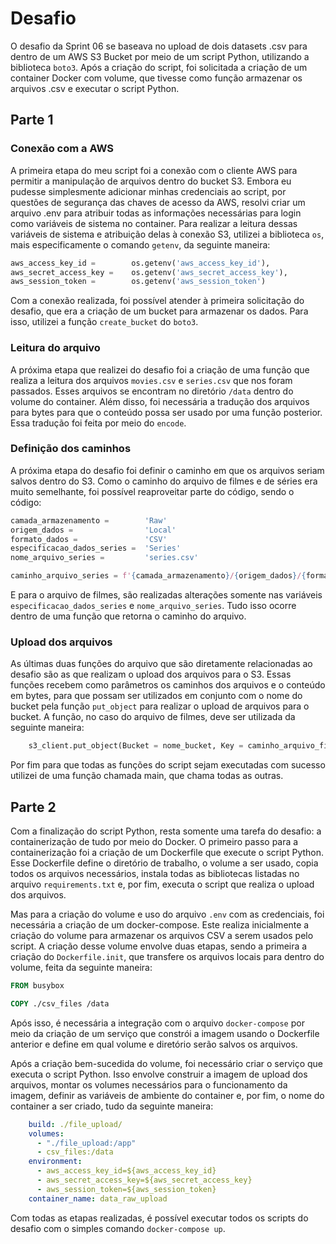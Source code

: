 # Desafio

O desafio da Sprint 06 se baseava no upload de dois datasets .csv para dentro de um AWS S3 Bucket por meio de um script Python, utilizando a biblioteca `boto3`. Após a criação do script, foi solicitada a criação de um container Docker com volume, que tivesse como função armazenar os arquivos .csv e executar o script Python.

## Parte 1

### Conexão com a AWS

A primeira etapa do meu script foi a conexão com o cliente AWS para permitir a manipulação de arquivos dentro do bucket S3. Embora eu pudesse simplesmente adicionar minhas credenciais ao script, por questões de segurança das chaves de acesso da AWS, resolvi criar um arquivo .env para atribuir todas as informações necessárias para login como variáveis de sistema no container. Para realizar a leitura dessas variáveis de sistema e atribuição delas à conexão S3, utilizei a biblioteca `os`, mais especificamente o comando `getenv`, da seguinte maneira:

```py
aws_access_key_id =        os.getenv('aws_access_key_id'),
aws_secret_access_key =    os.getenv('aws_secret_access_key'),
aws_session_token =        os.getenv('aws_session_token')
```

Com a conexão realizada, foi possível atender à primeira solicitação do desafio, que era a criação de um bucket para armazenar os dados. Para isso, utilizei a função `create_bucket` do `boto3`.

### Leitura do arquivo

A próxima etapa que realizei do desafio foi a criação de uma função que realiza a leitura dos arquivos `movies.csv` e `series.csv` que nos foram passados. Esses arquivos se encontram no diretório `/data` dentro do volume do container. Além disso, foi necessária a tradução dos arquivos para bytes para que o conteúdo possa ser usado por uma função posterior. Essa tradução foi feita por meio do `encode`.


### Definição dos caminhos

A próxima etapa do desafio foi definir o caminho em que os arquivos seriam salvos dentro do S3. Como o caminho do arquivo de filmes e de séries era muito semelhante, foi possível reaproveitar parte do código, sendo o código:


```py
camada_armazenamento =        'Raw'
origem_dados =                'Local'
formato_dados =               'CSV'
especificacao_dados_series =  'Series'
nome_arquivo_series =         'series.csv'

caminho_arquivo_series = f'{camada_armazenamento}/{origem_dados}/{formato_dados}/{especificacao_dados_series}/{ano_atual}/{mes_atual}/{dia_atual}/{nome_arquivo_series}'
```

E para o arquivo de filmes, são realizadas alterações somente nas variáveis `especificacao_dados_series` e `nome_arquivo_series`. Tudo isso ocorre dentro de uma função que retorna o caminho do arquivo.


### Upload dos arquivos

As últimas duas funções do arquivo que são diretamente relacionadas ao desafio são as que realizam o upload dos arquivos para o S3. Essas funções recebem como parâmetros os caminhos dos arquivos e o conteúdo em bytes, para que possam ser utilizados em conjunto com o nome do bucket pela função `put_object` para realizar o upload de arquivos para o bucket. A função, no caso do arquivo de filmes, deve ser utilizada da seguinte maneira:

```py
    s3_client.put_object(Bucket = nome_bucket, Key = caminho_arquivo_filmes, Body = filmes_csv_bytes)
```

Por fim para que todas as funções do script sejam executadas com sucesso utilizei de uma função chamada main, que chama todas as outras.

## Parte 2

Com a finalização do script Python, resta somente uma tarefa do desafio: a containerização de tudo por meio do Docker. O primeiro passo para a containerização foi a criação de um Dockerfile que execute o script Python. Esse Dockerfile define o diretório de trabalho, o volume a ser usado, copia todos os arquivos necessários, instala todas as bibliotecas listadas no arquivo `requirements.txt` e, por fim, executa o script que realiza o upload dos arquivos.

Mas para a criação do volume e uso do arquivo `.env` com as credenciais, foi necessária a criação de um docker-compose. Este realiza inicialmente a criação do volume para armazenar os arquivos CSV a serem usados pelo script. A criação desse volume envolve duas etapas, sendo a primeira a criação do `Dockerfile.init`, que transfere os arquivos locais para dentro do volume, feita da seguinte maneira:

```Dockerfile
FROM busybox

COPY ./csv_files /data
```

Após isso, é necessária a integração com o arquivo `docker-compose` por meio da criação de um serviço que constrói a imagem usando o Dockerfile anterior e define em qual volume e diretório serão salvos os arquivos.

Após a criação bem-sucedida do volume, foi necessário criar o serviço que executa o script Python. Isso envolve construir a imagem de upload dos arquivos, montar os volumes necessários para o funcionamento da imagem, definir as variáveis de ambiente do container e, por fim, o nome do container a ser criado, tudo da seguinte maneira:

```yml
    build: ./file_upload/
    volumes: 
      - "./file_upload:/app"
      - csv_files:/data
    environment:
      - aws_access_key_id=${aws_access_key_id}
      - aws_secret_access_key=${aws_secret_access_key}
      - aws_session_token=${aws_session_token}
    container_name: data_raw_upload
```


Com todas as etapas realizadas, é possível executar todos os scripts do desafio com o simples comando `docker-compose up`.